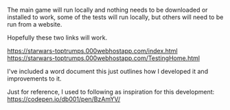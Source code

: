 The main game will run locally and nothing needs to be downloaded or installed to work, some of the tests will run locally, but others will need to be run from a website.

Hopefully these two links will work.

https://starwars-toptrumps.000webhostapp.com/index.html
https://starwars-toptrumps.000webhostapp.com/TestingHome.html

I've included a word document this just outlines how I developed it and improvements to it.



Just for reference, I used to following as inspiration for this development:
https://codepen.io/db001/pen/BzAmYV/